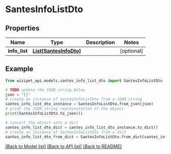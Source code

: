# SantesInfoListDto


## Properties

Name | Type | Description | Notes
------------ | ------------- | ------------- | -------------
**info_list** | [**List[SantesInfoDto]**](SantesInfoDto.md) |  | [optional] 

## Example

```python
from wizipet_api.models.santes_info_list_dto import SantesInfoListDto

# TODO update the JSON string below
json = "{}"
# create an instance of SantesInfoListDto from a JSON string
santes_info_list_dto_instance = SantesInfoListDto.from_json(json)
# print the JSON string representation of the object
print(SantesInfoListDto.to_json())

# convert the object into a dict
santes_info_list_dto_dict = santes_info_list_dto_instance.to_dict()
# create an instance of SantesInfoListDto from a dict
santes_info_list_dto_from_dict = SantesInfoListDto.from_dict(santes_info_list_dto_dict)
```
[[Back to Model list]](../README.md#documentation-for-models) [[Back to API list]](../README.md#documentation-for-api-endpoints) [[Back to README]](../README.md)


